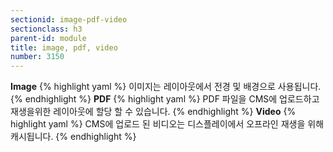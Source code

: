 ```yaml
---
sectionid: image-pdf-video
sectionclass: h3
parent-id: module
title: image, pdf, video
number: 3150
---
```

__Image__
{% highlight yaml %}
이미지는 레이아웃에서 전경 및 배경으로 사용됩니다.  
{% endhighlight %}
__PDF__
{% highlight yaml %}
PDF 파일을 CMS에 업로드하고 재생을위한 레이아웃에 할당 할 수 있습니다.
{% endhighlight %}
__Video__
{% highlight yaml %}
CMS에 업로드 된 비디오는 디스플레이에서 오프라인 재생을 위해 캐시됩니다.
{% endhighlight %}
